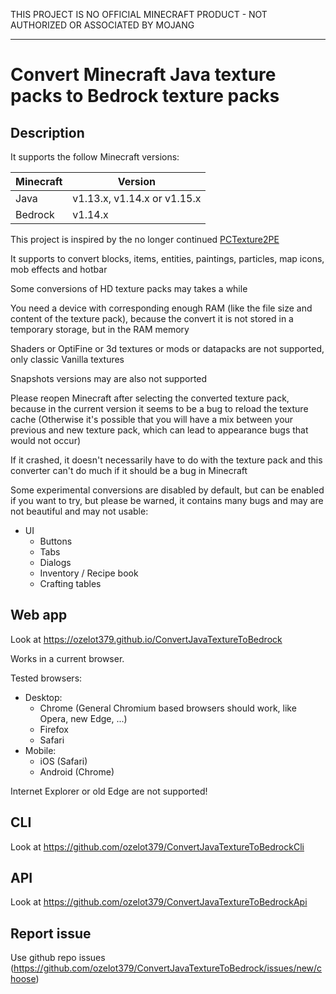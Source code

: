 THIS PROJECT IS NO OFFICIAL MINECRAFT PRODUCT - NOT AUTHORIZED OR ASSOCIATED BY MOJANG

---

# Convert Minecraft Java texture packs to Bedrock texture packs

## Description
It supports the follow Minecraft versions:

| Minecraft | Version |
|-----------|---------|
| Java | v1.13.x, v1.14.x or v1.15.x |
| Bedrock | v1.14.x |

This project is inspired by the no longer continued [PCTexture2PE](https://github.com/rodrigojxd/PCTexture2PE)

It supports to convert blocks, items, entities, paintings, particles, map icons, mob effects and hotbar

Some conversions of HD texture packs may takes a while

You need a device with corresponding enough RAM (like the file size and content of the texture pack), because the convert it is not stored in a temporary storage, but in the RAM memory

Shaders or OptiFine or 3d textures or mods or datapacks are not supported, only classic Vanilla textures

Snapshots versions may are also not supported

Please reopen Minecraft after selecting the converted texture pack, because in the current version it seems to be a bug to reload the texture cache (Otherwise it's possible that you will have a mix between your previous and new texture pack, which can lead to appearance bugs that would not occur)

If it crashed, it doesn't necessarily have to do with the texture pack and this converter can't do much if it should be a bug in Minecraft

Some experimental conversions are disabled by default, but can be enabled if you want to try, but please be warned, it contains many bugs and may are not beautiful and may not usable:
- UI
    - Buttons
    - Tabs
    - Dialogs
    - Inventory / Recipe book
    - Crafting tables

## Web app
Look at https://ozelot379.github.io/ConvertJavaTextureToBedrock

Works in a current browser.

Tested browsers:
- Desktop:
  - Chrome (General Chromium based browsers should work, like Opera, new Edge, ...)
  - Firefox
  - Safari
- Mobile:
  - iOS (Safari)
  - Android (Chrome)

Internet Explorer or old Edge are not supported!

## CLI
Look at https://github.com/ozelot379/ConvertJavaTextureToBedrockCli

## API
Look at https://github.com/ozelot379/ConvertJavaTextureToBedrockApi

## Report issue
Use github repo issues (https://github.com/ozelot379/ConvertJavaTextureToBedrock/issues/new/choose)
